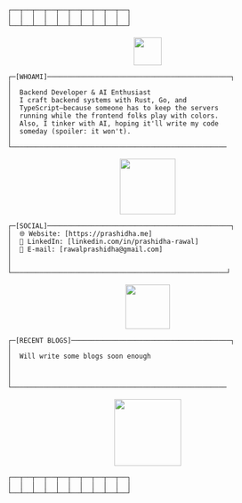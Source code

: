 ```
┌──┬──┬──┬──┬──┬──┬──┬──┬──┬──┐
│  │  │  │  │  │  │  │  │  │  │
└──┴──┴──┴──┴──┴──┴──┴──┴──┴──┘
```

<div align="center">
<img src="https://media.giphy.com/media/l3vRkGgMfvANIFtE4/giphy.gif" width="50" />
</div>

```
┌─[WHOAMI]──────────────────────────────────────────────┐
│                                      
│  Backend Developer & AI Enthusiast                   
│  I craft backend systems with Rust, Go, and          
│  TypeScript—because someone has to keep the servers  
│  running while the frontend folks play with colors.  
│  Also, I tinker with AI, hoping it'll write my code  
│  someday (spoiler: it won't).                        
│       
└──────────────────────────────────────────────────────
```

<div align="center">
<img src="https://media.giphy.com/media/13HgwGsXF0aiGY/giphy.gif" width="100" />
</div>

```
┌─[SOCIAL]──────────────────────────────────────────────┐
│  🌐 Website: [https://prashidha.me]                    
│  🔗 LinkedIn: [linkedin.com/in/prashidha-rawal]      
│  📧 E-mail: [rawalprashidha@gmail.com]              
│                                                     
│           
└──────────────────────────────────────────────────────┘
```

<div align="center">
<img src="https://media.giphy.com/media/xT9IgzoKnwFNmISR8I/giphy.gif" width="80" />
</div>

```
┌─[RECENT BLOGS]────────────────────────────────────────┐
│  
│  Will write some blogs soon enough       
│  
│                                                      
│  
└──────────────────────────────────────────────────────
```

<div align="center">
<img src="https://media.giphy.com/media/JIX9t2j0ZTN9S/giphy.gif" width="120" />
</div>

```
┌──┬──┬──┬──┬──┬──┬──┬──┬──┬──┐
│  │  │  │  │  │  │  │  │  │  │
└──┴──┴──┴──┴──┴──┴──┴──┴──┴──┘
